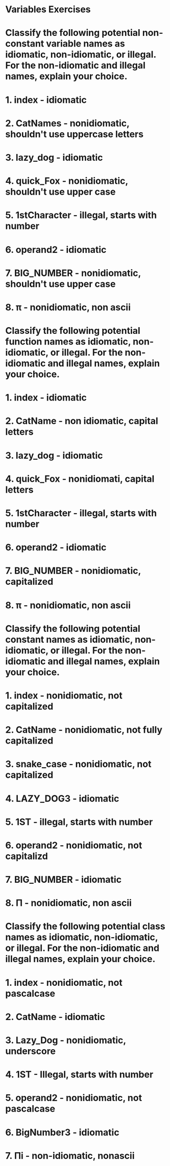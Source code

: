 # Variables Exercises

# Classify the following potential non-constant variable names as idiomatic, non-idiomatic, or illegal. For the non-idiomatic and illegal names, explain your choice.

# 1. index - idiomatic
# 2. CatNames - nonidiomatic, shouldn't use uppercase letters
# 3. lazy_dog - idiomatic
# 4. quick_Fox - nonidiomatic, shouldn't use upper case
# 5. 1stCharacter - illegal, starts with number
# 6. operand2 - idiomatic
# 7. BIG_NUMBER - nonidiomatic, shouldn't use upper case
# 8. π - nonidiomatic, non ascii

# Classify the following potential function names as idiomatic, non-idiomatic, or illegal. For the non-idiomatic and illegal names, explain your choice.

# 1. index - idiomatic
# 2. CatName - non idiomatic, capital letters
# 3. lazy_dog - idiomatic
# 4. quick_Fox - nonidiomati, capital letters
# 5. 1stCharacter - illegal, starts with number
# 6. operand2 - idiomatic
# 7. BIG_NUMBER - nonidiomatic, capitalized
# 8. π - nonidiomatic, non ascii

# Classify the following potential constant names as idiomatic, non-idiomatic, or illegal. For the non-idiomatic and illegal names, explain your choice.

# 1. index - nonidiomatic, not capitalized
# 2. CatName - nonidiomatic, not fully capitalized
# 3. snake_case - nonidiomatic, not capitalized
# 4. LAZY_DOG3 - idiomatic
# 5. 1ST - illegal, starts with number
# 6. operand2 - nonidiomatic, not capitalizd
# 7. BIG_NUMBER - idiomatic
# 8. Π - nonidiomatic, non ascii

# Classify the following potential class names as idiomatic, non-idiomatic, or illegal. For the non-idiomatic and illegal names, explain your choice.

# 1. index - nonidiomatic, not pascalcase
# 2. CatName - idiomatic
# 3. Lazy_Dog - nonidiomatic, underscore
# 4. 1ST - Illegal, starts with number
# 5. operand2 - nonidiomatic, not pascalcase
# 6. BigNumber3 - idiomatic
# 7. Πi - non-idiomatic, nonascii